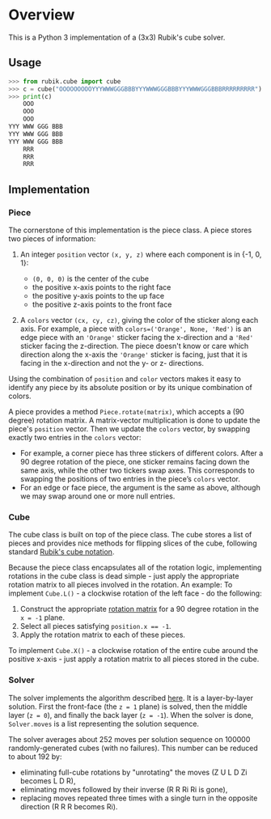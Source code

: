 # Overview

This is a Python 3 implementation of a (3x3) Rubik's cube solver.

## Usage

```python
>>> from rubik.cube import cube
>>> c = cube("OOOOOOOOOYYYWWWGGGBBBYYYWWWGGGBBBYYYWWWGGGBBBRRRRRRRRR")
>>> print(c)
    OOO
    OOO
    OOO
YYY WWW GGG BBB
YYY WWW GGG BBB
YYY WWW GGG BBB
    RRR
    RRR
    RRR
```

## Implementation

### Piece

The cornerstone of this implementation is the piece class. A piece stores two pieces of information:

1. An integer `position` vector `(x, y, z)` where each component is in {-1, 0,
1}:
    - `(0, 0, 0)` is the center of the cube
    - the positive x-axis points to the right face
    - the positive y-axis points to the up face
    - the positive z-axis points to the front face

2. A `colors` vector `(cx, cy, cz)`, giving the color of the sticker along each axis. For example, a piece with `colors=('Orange', None, 'Red')` is an edge piece with an `'Orange'` sticker facing the x-direction and a `'Red'` sticker facing the z-direction. The piece doesn't know or care which direction along the x-axis the `'Orange'` sticker is facing, just that it is facing in the x-direction and not the y- or z- directions.

Using the combination of `position` and `color` vectors makes it easy to identify any piece by its absolute position or by its unique combination of colors.

A piece provides a method `Piece.rotate(matrix)`, which accepts a (90 degree) rotation matrix. A matrix-vector multiplication is done to update the piece's `position` vector. Then we update the `colors` vector, by swapping exactly two entries in the `colors` vector:

- For example, a corner piece has three stickers of different colors. After a 90 degree rotation of the piece, one sticker remains facing down the same axis, while the other two tickers swap axes. This corresponds to swapping the positions of two entries in the piece’s `colors` vector.
- For an edge or face piece, the argument is the same as above, although we may swap around one or more null entries.

### Cube

The cube class is built on top of the piece class. The cube stores a list of pieces and provides nice methods for flipping slices of the cube, following standard [Rubik's cube
notation](http://ruwix.com/the-rubiks-cube/notation/).

Because the piece class encapsulates all of the rotation logic, implementing rotations in the cube class is dead simple - just apply the appropriate rotation matrix to all pieces involved in the rotation. An example: To implement `Cube.L()` - a clockwise rotation of the left face - do the following:

1. Construct the appropriate [rotation matrix](http://en.wikipedia.org/wiki/Rotation_matrix) for a 90 degree rotation in the `x = -1` plane.
2. Select all pieces satisfying `position.x == -1`.
3. Apply the rotation matrix to each of these pieces.

To implement `Cube.X()` - a clockwise rotation of the entire cube around the positive x-axis - just apply a rotation matrix to all pieces stored in the cube.

### Solver

The solver implements the algorithm described [here](http://www.chessandpoker.com/rubiks-cube-solution.html). It is a layer-by-layer solution. First the front-face (the `z = 1` plane) is solved, then the middle layer (`z = 0`), and finally the back layer (`z = -1`). When the solver is done, `Solver.moves` is a list representing the solution sequence.

The solver averages about 252 moves per solution sequence on 100000 randomly-generated cubes (with no failures). This number can be reduced to about 192 by:

* eliminating full-cube rotations by "unrotating" the moves (Z U L D Zi becomes
L D R),
* eliminating moves followed by their inverse (R R Ri Ri is gone),
* replacing moves repeated three times with a single turn in the opposite
direction (R R R becomes Ri).
